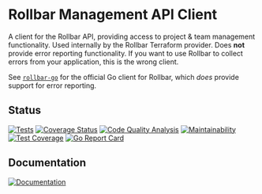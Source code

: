 Rollbar Management API Client
=============================

A client for the Rollbar API, providing access to project & team management
functionality. Used internally by the Rollbar Terraform provider.  Does **not**
provide error reporting functionality. If you want to use Rollbar to collect
errors from your application, this is the wrong client.

See [`rollbar-go`](https://github.com/rollbar/rollbar-go) for the official Go
client for Rollbar, which *does* provide support for error reporting.


Status
------

[![Tests](https://github.com/jmcvetta/rollbar-api-client/workflows/Tests/badge.svg)](https://github.com/jmcvetta/rollbar-api-client/actions?query=workflow%3ATests)
[![Coverage Status](https://coveralls.io/repos/github/jmcvetta/rollbar-api-client/badge.svg)](https://coveralls.io/github.com/jmcvetta/rollbar-api-client)
[![Code Quality Analysis](https://github.com/jmcvetta/rollbar-api-client/workflows/Code%20Quality%20Analysis/badge.svg)](https://github.com/jmcvetta/rollbar-api-client/actions?query=workflow%3A%22Code+Quality+Analysis%22)
[![Maintainability](https://api.codeclimate.com/v1/badges/c5097d1a11f6f2310089/maintainability)](https://codeclimate.com/github.com/jmcvetta/rollbar-api-client/maintainability)
[![Test Coverage](https://api.codeclimate.com/v1/badges/c5097d1a11f6f2310089/test_coverage)](https://codeclimate.com/github/jmcvetta/rollbar-api-client/test_coverage)
[![Go Report Card](https://goreportcard.com/badge/github.com/jmcvetta/rollbar-api-client)](https://goreportcard.com/report/github.com/jmcvetta/rollbar-api-client)


Documentation
-------------

[![Documentation](https://godoc.org/github.com/jmcvetta/rollbar-api-client?status.svg)](http://godoc.org/github.com/jmcvetta/rollbar-api-client)
